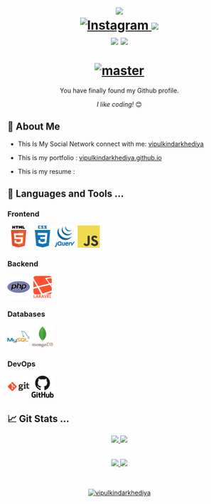 <h1 align="center">
  <img src="https://media.giphy.com/media/f3iwJFOVOwuy7K6FFw/giphy.gif" width="500px" /> <br>
  <div id="badges">
    <a href="https://www.instagram.com/vipulkindarkhediya__/">
    <img src="https://img.shields.io/badge/Instagram-E4405F?style=for-the-badge&logo=instagram&logoColor=white" alt="Instagram"/>
  </a>
   <a href="https://www.linkedin.com/in/vipulkindarkhediya/">
      <img src="https://img.shields.io/badge/linkedin-3388B5?style=for-the-badge&logo=linkedin&logoColor=yellow"/>
   </a>
 <br>
    <img src="https://komarev.com/ghpvc/?username=vipulkindarkhediya&style=for-the-badge">
    <img src="https://img.shields.io/github/followers/vipulkindarkhediya.svg?style=for-the-badge&logo=appveyor">
  </div>

<div>
<br>
   <a href="https://github.com/vipulkindarkhediya">
    <img src="https://readme-typing-svg.herokuapp.com/?font=firacode&size=36&color=white&center=true&lines=Hi+coding4developer;Full+Stack+Developer" alt="master" /></a>
</h1>
<div align="center">

You have finally found my Github profile. <br>

<i>I like coding!</i> 😊

</div>

## 🙋‍ About Me 
  
- This Is My Social Network connect with me: [vipulkindarkhediya](https://linktr.ee/vckindarkhediya)
  
- This is my portfolio : [vipulkindarkhediya.github.io]()
  
- This is my resume : 

  
## 🚀 Languages and Tools ...
### Frontend
<code><img src="https://github.com/devicons/devicon/blob/master/icons/html5/html5-original-wordmark.svg"  title="html5" alt="html" width="50" height="50"/></code>
<code><img src="https://github.com/devicons/devicon/blob/master/icons/css3/css3-plain-wordmark.svg"  title="css3" alt="css" width="50" height="50"/></code><code><img src="https://github.com/devicons/devicon/blob/master/icons/jquery/jquery-plain-wordmark.svg"  title="jquery" alt="jquery" width="50" height="50"/></code>
<code><img src="https://raw.githubusercontent.com/github/explore/80688e429a7d4ef2fca1e82350fe8e3517d3494d/topics/javascript/javascript.png" title="Javascript" alt="Javascript" width="50" height="50"></code>

### Backend
<code><img src="https://github.com/devicons/devicon/blob/master/icons/php/php-original.svg" title="Hypertext Preprocessor" width="50" height="50" /></code>
<code><img src="https://github.com/devicons/devicon/blob/master/icons/laravel/laravel-plain-wordmark.svg" title="Hypertext Preprocessor" width="50" height="50" /></code>
  
### Databases
<code><a href="https://github.com/vipulkindarkhediya/LearningMysql/tree/mysql"><img src="https://github.com/devicons/devicon/blob/master/icons/mysql/mysql-original-wordmark.svg" title="MySQL"  alt="MySQL" width="50" height="50"/></a></code>
<code><a href="https://github.com/vipulkindarkhediya/LearningMongodb/tree/mongodb"><img src="https://github.com/devicons/devicon/blob/master/icons/mongodb/mongodb-original-wordmark.svg" title="mongoDB"  alt="mongoDB" width="50" height="50"/></a></code>

### DevOps
<code><img src="https://github.com/devicons/devicon/blob/master/icons/git/git-original-wordmark.svg" title="Git" alt="Github" width="50" height="50"/></code>
<code><img src="https://github.com/devicons/devicon/blob/master/icons/github/github-original-wordmark.svg" title="Git" alt="Github" width="50" height="50"/></code>
  
  
## 📈 Git Stats ...

  <div align="center">
  <a href="https://github.com/vipulkindarkhediya">
  
  <img height="200em" src="https://github-readme-stats.vercel.app/api?username=vipulkindarkhediya&show_icons=true&locale=en"/>
  
  <img height="200em" src="https://github-readme-stats.vercel.app/api/top-langs?username=vipulkindarkhediya&langs_count=20&show_icons=true&locale=en&layout=compact"/> 
</div>
    <br/> <br/>
   <div align="center">
  <a href="https://github.com/vipulkindarkhediya">
  
  <img height="170em" src="https://github-readme-streak-stats.herokuapp.com/?user=vipulkindarkhediya"/>
  
  <img height="170em" src="https://github-stats-alpha.vercel.app/api?username=vipulkindarkhediya&bc=ebebeb&ic=0E8AD9"/> 
</div>
         <br/> <br/>
     <p align="center">
    <img width="450" src="https://github-profile-trophy.vercel.app/?username=vipulkindarkhediya&theme=monokai&row=2&column=3" alt="vipulkindarkhediya" />
  </p>

<!--
**vipulkindarkhediya/vipulkindarkhediya** is a ✨ _special_ ✨ repository because its `README.md` (this file) appears on your GitHub profile.

Here are some ideas to get you started:

- 🔭 I’m currently working on ...
- 🌱 I’m currently learning ...
- 👯 I’m looking to collaborate on ...
- 🤔 I’m looking for help with ...
- 💬 Ask me about ...
- 📫 How to reach me: ...
- 😄 Pronouns: ...
- ⚡ Fun fact: ...
-->
